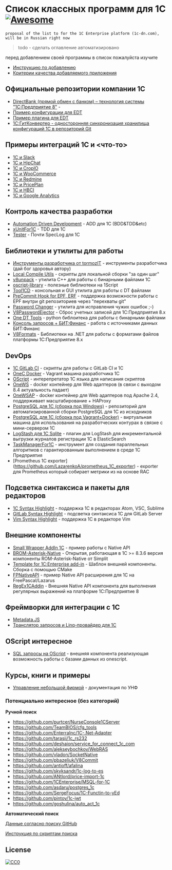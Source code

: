 ﻿# Список классных программ для 1С [![Awesome](https://cdn.rawgit.com/sindresorhus/awesome/d7305f38d29fed78fa85652e3a63e154dd8e8829/media/badge.svg)](https://github.com/sindresorhus/awesome)

`proposal of the list to for the 1C Enterprise platform (1c-dn.com), will be in Russian right now`

> todo - сделать оглавление автоматизировано

перед добавлением своей программы в список пожалуйста изучите

* [Инструкцию по добавлению](CONTRIBUTING.md)
* [Критерии качества добавляемого приложения](CONTRIBUTING.md)

## Официальные репозитории компании 1С

* [DirectBank (прямой обмен с банком) – технология системы "1С:Предприятие 8"](https://github.com/1C-Company/DirectBank) - 
* [Пример конфигурации для EDT](https://github.com/1C-Company/dt-demo-configuration)
* [Пример плагина для EDT](https://github.com/1C-Company/dt-example-plugins)
* [1С:ГитКонвертер - односторонняя синхронизация хранилища конфигураций 1С в репозиторий Git](https://github.com/1C-Company/GitConverter)


## Примеры интеграций 1C и <что-то>

* [1C и Slack](https://github.com/pbazeliuk/1C-Slack)
* [1C и HipChat](https://github.com/pbazeliuk/1C-HipChat)
* [1C и CropIO](https://github.com/cropio/cropio-1c)
* [1C и WooCommerce](https://github.com/sgtpep/woocommerce-1c)
* [1C и Redmine](https://github.com/SmokyAce/integration-1c-redmine)
* [1C и PricePlan](https://github.com/linskiy/priceplan_1C/) 
* [1C и HBCI](https://github.com/pintov/1c-fints)
* [1C и Google Analytics](https://github.com/infosoft-v/GA_SAMPLE)

## Контроль качества разработки

* [Automation Driven Development](https://github.com/silverbulleters/add) - ADD для 1C (BDD&TDD&etc)
* [xUnitFor1C](https://github.com/xDrivenDevelopment/xUnitFor1C) - TDD для 1С
* [Tester](https://github.com/grumagargler/CommonTests) - Почти SpecLog для 1С

## Библиотеки и утилиты для работы

* [Инструменты разработчика от tormozIT](https://github.com/tormozit/1C-Runtime-Developer-Tools) - инструменты разработчика (дай бог здоровья автору)
* [Local Compile Utils](https://github.com/silverbulleters/vanessa-runner) - скрипты для локальной сборки "за один шаг"
* [v8unpack](https://github.com/dmpas/v8unpack/tree/v.3.0) - утилита С++ для работы с бинарными файлами 1С
* [oscript-library](https://github.com/EvilBeaver/oscript-library) - полезные библиотеки на 1Script
* [Tool1CD](https://bitbucket.org/awa15/tool_1cd/) - консольная и GUI утилита для работы с DT файлами
* [PreCommit Hook for EPF, ERF](https://github.com/xDrivenDevelopment/precommit1c) - поддержка возможности работы с EPF внутри git репозиториев через "перехваты git"
* [Password Changer](https://github.com/alekseybochkov/PasswordChanger1C) - утилита для исправления чужих ошибок ;-)
* [V8PasswordEjector](https://github.com/YPermitin/V8PasswordEjector) - Сброс учетных записей для 1С:Предприятия 8.x
* [One DT Tools](https://github.com/Infactum/onec_dtools) - python библоитека для работы с бинарными файлами
* [Консоль запросов + БИТ:Финанс](https://github.com/CryptedSky/QueryConsolePBF) - работа с источниками данных БИТ:Финанс
* [V8Formats](https://github.com/YPermitin/V8Formats) - Библиотеки на .NET для работы с форматами файлов платформы 1С:Предприятие 8.x


## DevOps

* [1C GitLab CI](https://github.com/nixel2007/gitlab-ci-for-1c) - скрипты для работы с GitLab CI и 1С
* [OneC Docker](https://github.com/VanessaDockers/onecdocker) - Vagrant машина разработчика 1С
* [OScript](https://github.com/EvilBeaver/OneScript) - интерепретатор 1С языка для написания скриптов
* [OneWS](https://github.com/crsde/one-ws) - docker контейнер для Web адаптеров (в связи с выходом 8.4 актуальность падает)
* [OneWSAP](https://github.com/crsde/one-wsap) - docker контейнер для Web адаптеров под Apache 2.4, поддерживает масштабирование + HAProxy
* [PostgreSQL для 1С (сборка под Windows)](https://github.com/postgrespro/pgwininstall) - репозиторий для автоматизированной сборки PostgreSQL для 1С из исходников
* [PostgreSQL для 1С (сборка под Vagrant+Docker)](https://github.com/VanessaDockers/pgsteroids) - виртуальная машина для использования на разработческих контурах в связке с мини-сервером 1С
* [LogStash для 1С Sqlite](https://github.com/silverbulleters-research/logstash-vanessa-sqlitelogs) - плагин для LogStash для инкрементальной выгрузки журналов регистрации 1С в ElasticSearch
* [TaskManagerFor1C](https://github.com/wizi4d/TaskManagerFor1C) - инструмент для создания параллельных алгоритмов с гарантированным выполнением в среде 1С Предприятия 
* [Prometheus 1C exporter] (https://github.com/LazarenkoA/prometheus_1C_exporter) - exporter для Prometheus который собирает метрики из на основе RAC

## Подсветка синтаксиса и пакеты для редакторов

* [1C Syntax Highlight](https://github.com/xDrivenDevelopment/1c-syntax) - поддержка 1С в редакторах Atom, VSC, Sublime
* [GitLab Syntax Highlight](https://github.com/karnilaev/1c-syntax-for-GitLab) - подсветка синтаксиса 1С для GitLab Server
* [Vim Syntax Highlight](https://github.com/andreevlex/vim-language-1c-bsl) - поддержка 1С в редакторе Vim

## Внешние компоненты

* [Small Wrapper AddIn 1C](https://github.com/tapapax/Addin1C) - пример работы с Native API
* [BROM-Asterisk-Native](https://github.com/shachneff/BROM-Asterisk-Native) - Открытая, работающая в 1С >= 8.3.6 версия компоненты ROM-Asterisk-Native от Simplit
* [Template for 1C:Enterprise add-in](https://github.com/gnusi/AddInNativeTemplate) - Шаблон внешней компоненты. Сборка с помощью CMake
* [FPNativeAPI](https://github.com/Zawullon/fpnativeapi) - пример Native API расширения для 1С на FreePascal/Lazarus
* [RegEx1CAddin](https://github.com/alexkmbk/RegEx1CAddin) - Внешняя Native API компонента для выполнения регулярных выражений на платформе 1С:Предприятие 8

## Фреймворки для интеграции с 1С

* [Metadata.JS](https://github.com/oknosoft/metadata.js)
* [Транслятор запросов и Linq-провайдер для 1С](https://github.com/gusev-p/simple-1c)

## OScript интересное

* [SQL запросы на OScript](https://github.com/ret-Phoenix/oscript-sql) - внешняя компонента реализующая возможность работы с базами данных из onescript.

## Курсы, книги и примеры

* [Управление небольшой фирмой](https://github.com/eetk/1c-management-small-firm) - документация по УНФ

### Потенциально интересное (без категорий)

**Ручной поиск**

* https://github.com/purtcer/NurseConsole1CServer
* https://github.com/TeamBIOS/cfg_tools
* https://github.com/EnterraInc/1C-.Net-Adapter
* https://github.com/tarasii/1c_rs232
* https://github.com/deshaion/service_for_connect_1c_com
* https://github.com/alekseybochkov/WebRAS
* https://github.com/vladon/SocketNative
* https://github.com/pbazeliuk/V8Commit
* https://github.com/antioff/afalina
* https://github.com/skyksandr/1c-log-to-es
* https://github.com/ANtlord/price-import-1c
* https://github.com/1CEnterprise/MSQL-for-1C
* https://github.com/asdaru/postgres_1c
* https://github.com/SergeFocus/1C-Functin-to-yEd
* https://github.com/pintov/1c-jwt
* https://github.com/goshulina/auto_act_1c

**Автоматический поиск**

[Данные согласно поиску GitHub](data/README.md)

[Инструкция по скриптам поиска](tools/README.md)

## License

[![CC0](https://i.creativecommons.org/p/zero/1.0/88x31.png)](https://creativecommons.org/publicdomain/zero/1.0/)
